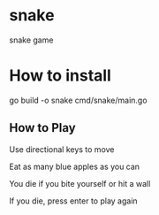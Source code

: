 # snake
snake game

# How to install
go build -o snake cmd/snake/main.go

## How to Play

Use directional keys to move

Eat as many blue apples as you can

You die if you bite yourself or hit a wall

If you die, press enter to play again